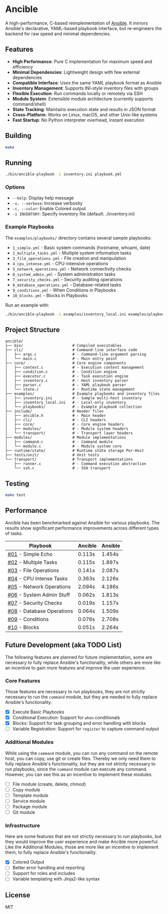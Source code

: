 # Ancible

A high-performance, C-based reimplementation of [Ansible](https://www.redhat.com/en/ansible-collaborative). It mirrors Ansible's declarative, YAML-based playbook interface, but re-engineers the backend for raw speed and minimal dependencies.

## Features

- **High Performance**: Pure C implementation for maximum speed and efficiency
- **Minimal Dependencies**: Lightweight design with few external dependencies
- **Compatible Interface**: Uses the same YAML playbook format as Ansible
- **Inventory Management**: Supports INI-style inventory files with groups
- **Flexible Execution**: Run commands locally or remotely via SSH
- **Module System**: Extensible module architecture (currently supports command/shell)
- **State Tracking**: Maintains execution state and results in JSON format
- **Cross-Platform**: Works on Linux, macOS, and other Unix-like systems
- **Fast Startup**: No Python interpreter overhead, instant execution

## Building

```bash
make
```

## Running

```bash
./bin/ancible-playbook -i inventory.ini playbook.yml
```

### Options

- `--help`: Display help message
- `-v, --verbose`: Increase verbosity
- `-c, --color`: Enable Colored output 
- `-i INVENTORY`: Specify inventory file (default: ./inventory.ini)

### Example Playbooks

The `examples/playbooks/` directory contains several sample playbooks:

- `1_simple.yml` - Basic system commands (hostname, whoami, date)
- `2_multiple_tasks.yml` - Multiple system information tasks
- `3_file_operations.yml` - File creation and manipulation
- `4_cpu_intense.yml` - CPU-intensive operations
- `5_network_operations.yml` - Network connectivity checks
- `6_system_admin.yml` - System administration tasks
- `7_security_checks.yml` - Security auditing operations
- `8_database_operations.yml` - Database-related tasks
- `9_conditions.yml` - When Conditions in Playbooks
- `10_blocks.yml` - Blocks in Playbooks

Run an example with:

```bash
./bin/ancible-playbook -i examples/inventory_local.ini examples/playbooks/1_simple.yml
```

## Project Structure

```
ancible/
├── bin/                      # Compiled executables
├── cli/                      # Command-line interface code
│   ├── args.c                # - Command-line argument parsing
│   └── main.c                # - Main entry point
├── core/                     # Core engine components
│   ├── context.c             # - Execution context management
│   ├── condition.c           # - Condition engine
│   ├── executor.c            # - Task execution engine
│   ├── inventory.c           # - Host inventory parser
│   ├── parser.c              # - YAML playbook parser
│   └── state.c               # - Runtime state management
├── examples/                 # Example playbooks and inventory files
│   ├── inventory.ini         # - Sample multi-host inventory
│   ├── inventory_local.ini   # - Local-only inventory
│   └── playbooks/            # - Example playbook collection
├── include/                  # Header files
│   ├── ancible.h             # - Main header
│   ├── cli/                  # - CLI headers
│   ├── core/                 # - Core engine headers
│   ├── modules/              # - Module system headers
│   └── transport/            # - Transport layer headers
├── modules/                  # Module implementations
│   ├── command.c             # - Command module
│   └── module.c              # - Module system core
├── runtime/state/            # Runtime state storage Per-Host
├── tests/unit/               # Unit tests
└── transport/                # Transport implementations
    ├── runner.c              # - Command execution abstraction
    └── ssh.c                 # - SSH transport
```

## Testing

```bash
make test
```

## Performance

Ancible has been benchmarked against Ansible for various playbooks. The results show significant performance improvements across different types of tasks.

| Playbook                                                                     | Ancible | Ansible | 
|------------------------------------------------------------------------------|---------|---------| 
| [#01](./examples/playbooks/1_simple.yml) -               Simple Echo         | 0.113s  | 1.454s  | 
| [#02](./examples/playbooks/2_multiple_tasks.yml) -       Multiple Tasks      | 0.115s  | 1.897s  | 
| [#03](./examples/playbooks/3_file_operations.yml) -      File Operations     | 0.141s  | 2.087s  | 
| [#04](./examples/playbooks/4_cpu_intense.yml) -          CPU Intense Tasks   | 0.363s  | 2.126s  | 
| [#05](./examples/playbooks/5_network_operations.yml) -   Network Operations  | 2.094s  | 4.186s  | 
| [#06](./examples/playbooks/6_system_admin.yml) -         System Admin Stuff  | 0.062s  | 1.813s  | 
| [#07](./examples/playbooks/7_security_checks.yml) -      Security Checks     | 0.019s  | 1.157s  | 
| [#08](./examples/playbooks/8_database_operations.yml) -  Database Operations | 0.064s  | 1.509s  | 
| [#09](./examples/playbooks/9_conditions.yml) -           Conditions          | 0.076s  | 2.708s  | 
| [#10](./examples/playbooks/10_blocks.ymlyml) -           Blocks              | 0.051s  | 2.264s  | 

## Future Development (aka TODO List)

The following features are planned for future implementation, some are necessary to fully replace Ansible's functionality, while others are more like an incentive to gain more features and improve the user experience.

### Core Features

Those features are necessary to run playbooks, they are not strictly necessary to run the `command` module, but they are needed to fully replace Ansible's functionality.

- [x] Execute Basic Playbooks
- [x] Conditional Execution: Support for `when` conditionals
- [x] Blocks: Support for task grouping and error handling with blocks
- [ ] Variable Registration: Support for `register` to capture command output

### Additional Modules

While using the `command` module, you can run any command on the remote host, you can copy, use git or create files. Thereby we only need them to fully replace Ansible's functionality, but they are not strictly necessary to run playbooks, since the `command` module can execute any command. However, you can see this as an incentive to implement these modules.

- [ ] File module (create, delete, chmod)
- [ ] Copy module
- [ ] Template module
- [ ] Service module
- [ ] Package module
- [ ] Git module

### Infrastructure

Here are some features that are not strictly necessary to run playbooks, but they would improve the user experience and make Ancible more powerful. Like the Additional Modules, those are more like an incentive to implement them, to fully replace Ansible's functionality.

- [x] Colored Output
- [ ] Better error handling and reporting
- [ ] Support for roles and includes
- [ ] Variable templating with Jinja2-like syntax

## License

MIT
